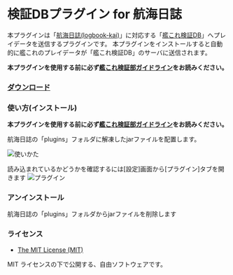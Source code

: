 # 検証DBプラグイン for 航海日誌

本プラグインは「[航海日誌(logbook-kai)](https://github.com/sanaehirotaka/logbook-kai)」に対応する「[艦これ検証DB](http://kcvdb.jp/)」へプレイデータを送信するプラグインです。
本プラグインをインストールすると自動的に艦これのプレイデータが「艦これ検証DB」のサーバに送信されます。

**本プラグインを使用する前に必ず[艦これ検証部ガイドライン](http://kcvdb.jp/guidelines)をお読みください。**

### [ダウンロード](https://github.com/sanaehirotaka/logbook-kcvdb-plugin/releases)

### 使い方(インストール)
**本プラグインを使用する前に必ず[艦これ検証部ガイドライン](http://kcvdb.jp/guidelines)をお読みください。**

航海日誌の「plugins」フォルダに解凍したjarファイルを配置します。

![使いかた](https://kancolle.sanaechan.net/kcvdb-plugin/install.png)

読み込まれているかどうかを確認するには[設定]画面から[プラグイン]タブを開きます
![プラグイン](https://kancolle.sanaechan.net/kcvdb-plugin/plugins.png)

### アンインストール
航海日誌の「plugins」フォルダからjarファイルを削除します


### ライセンス

* [The MIT License (MIT)](LICENSE)

MIT ライセンスの下で公開する、自由ソフトウェアです。
